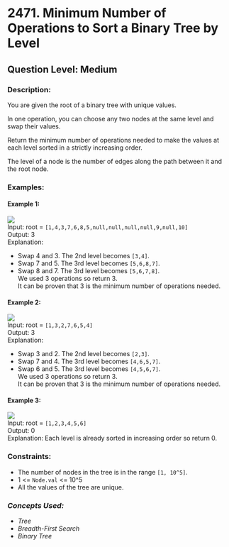 # 2471. Minimum Number of Operations to Sort a Binary Tree by Level
## Question Level: Medium
### Description:
You are given the root of a binary tree with unique values.

In one operation, you can choose any two nodes at the same level and swap their values.

Return the minimum number of operations needed to make the values at each level sorted in a strictly increasing order.

The level of a node is the number of edges along the path between it and the root node.

### Examples:
#### Example 1:
<img src="https://assets.leetcode.com/uploads/2022/09/18/image-20220918174006-2.png"><br>
Input: root = `[1,4,3,7,6,8,5,null,null,null,null,9,null,10]`<br>
Output: 3<br>
Explanation:
- Swap 4 and 3. The 2nd level becomes `[3,4]`.
- Swap 7 and 5. The 3rd level becomes `[5,6,8,7]`.
- Swap 8 and 7. The 3rd level becomes `[5,6,7,8]`.<br>
We used 3 operations so return 3.<br>
It can be proven that 3 is the minimum number of operations needed.
#### Example 2:
<img src="https://assets.leetcode.com/uploads/2022/09/18/image-20220918174026-3.png"><br>
Input: root = `[1,3,2,7,6,5,4]`<br>
Output: 3<br>
Explanation:
- Swap 3 and 2. The 2nd level becomes `[2,3]`.
- Swap 7 and 4. The 3rd level becomes `[4,6,5,7]`.
- Swap 6 and 5. The 3rd level becomes `[4,5,6,7]`.<br>
We used 3 operations so return 3.<br>
It can be proven that 3 is the minimum number of operations needed.
#### Example 3:
<img src="https://assets.leetcode.com/uploads/2022/09/18/image-20220918174052-4.png"><br>
Input: root = `[1,2,3,4,5,6]`<br>
Output: 0<br>
Explanation: Each level is already sorted in increasing order so return 0.

### Constraints:

- The number of nodes in the tree is in the range `[1, 10^5]`.
- 1 <= `Node.val` <= 10^5
- All the values of the tree are unique.

### <i>Concepts Used:
- Tree
- Breadth-First Search
- Binary Tree </i>